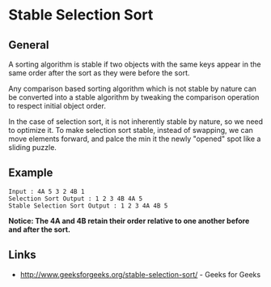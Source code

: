 # Stable Selection Sort

## General
A sorting algorithm is stable if two objects with the same keys appear in the same order after the 
sort as they were before the sort.

Any comparison based sorting algorithm which is not stable by nature can be converted into a stable
algorithm by tweaking the comparison operation to respect initial object order.

In the case of selection sort, it is not inherently stable by nature, so we need to optimize it.
To make selection sort stable, instead of swapping, we can move elements forward, and palce the min
it the newly "opened" spot like a sliding puzzle.

## Example

```
Input : 4A 5 3 2 4B 1
Selection Sort Output : 1 2 3 4B 4A 5
Stable Selection Sort Output : 1 2 3 4A 4B 5
```

**Notice: The 4A and 4B retain their order relative to one another before and after the sort.**

## Links
* http://www.geeksforgeeks.org/stable-selection-sort/ - Geeks for Geeks